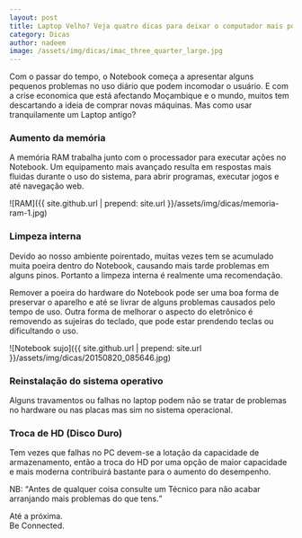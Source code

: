 ```yaml
---
layout: post
title: Laptop Velho? Veja quatro dicas para deixar o computador mais potente
category: Dicas
author: nadeem
image: /assets/img/dicas/imac_three_quarter_large.jpg
---
```


Com o passar do tempo, o Notebook começa a apresentar alguns pequenos problemas no uso diário que podem incomodar o usuário.
E com a crise economica que está afectando Moçambique e o mundo, muitos tem descartando a ideia de comprar novas máquinas.
Mas como usar tranquilamente um Laptop antigo?

### Aumento da memória
A memória RAM trabalha junto com o processador para executar ações no Notebook. Um equipamento mais avançado resulta em respostas mais fluidas durante o uso do sistema, para abrir programas, executar jogos e até navegação web.

![RAM]({{ site.github.url | prepend: site.url }}/assets/img/dicas/memoria-ram-1.jpg)

### Limpeza interna
Devido ao nosso ambiente poirentado, muitas vezes tem se acumulado muita poeira dentro do Notebook, causando mais tarde problemas em alguns pinos. 
Portanto a limpeza interna é realmente uma recomendação.

Remover a poeira do hardware do Notebook pode ser uma boa forma de preservar o aparelho e até se livrar de alguns problemas causados pelo tempo de uso.
Outra forma de melhorar o aspecto do eletrônico é removendo as sujeiras do teclado, que pode estar prendendo teclas ou dificultando o uso.

![Notebook sujo]({{ site.github.url | prepend: site.url }}/assets/img/dicas/20150820_085646.jpg)

### Reinstalação do sistema operativo
Alguns travamentos ou falhas no laptop podem não se tratar de problemas no hardware ou nas placas mas sim no sistema operacional.

### Troca de HD (Disco Duro)
Tem vezes que falhas no PC devem-se a lotação da capacidade de armazenamento, então a troca do HD por uma opção de maior capacidade e mais moderna contribuirá bastante para o aumento do desempenho.

NB: <q>Antes de qualquer coisa consulte um Técnico para não acabar arranjando mais problemas do que tens.</q>

Até a próxima.<br>
Be Connected.